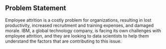 ## Problem Statement 
Employee attrition is a costly problem for organizations, resulting in lost productivity, increased recruitment and training expenses, and damaged morale. IBM, a global technology company, is facing its own challenges with employee attrition, and they are looking to data scientists to help them understand the factors that are contributing to this issue.

